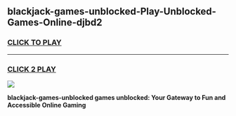 
## blackjack-games-unblocked-Play-Unblocked-Games-Online-djbd2
<h3>
<a href="https://premium76.site?title=blackjack-games-unblocked&ref=24A">CLICK TO PLAY</a></h3>
<hr>

<h3>
<a href="https://premium76.site?title=blackjack-games-unblocked&ref=24A">CLICK 2 PLAY</a>
  
</h3>

<a href="https://premium76.site?title=blackjack-games-unblocked&ref=24A"><img src="https://clearcache.store/games.png"></a>


**blackjack-games-unblocked games unblocked: Your Gateway to Fun and Accessible Online Gaming**
